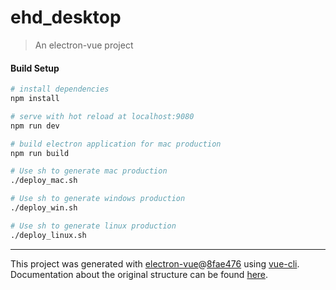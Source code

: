 # ehd_desktop

> An electron-vue project

#### Build Setup

```bash
# install dependencies
npm install

# serve with hot reload at localhost:9080
npm run dev

# build electron application for mac production
npm run build

# Use sh to generate mac production
./deploy_mac.sh

# Use sh to generate windows production
./deploy_win.sh

# Use sh to generate linux production
./deploy_linux.sh


```

---

This project was generated with [electron-vue](https://github.com/SimulatedGREG/electron-vue)@[8fae476](https://github.com/SimulatedGREG/electron-vue/tree/8fae4763e9d225d3691b627e83b9e09b56f6c935) using [vue-cli](https://github.com/vuejs/vue-cli). Documentation about the original structure can be found [here](https://simulatedgreg.gitbooks.io/electron-vue/content/index.html).
